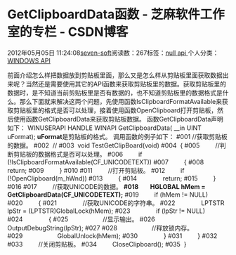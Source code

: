 
# GetClipboardData函数 -  芝麻软件工作室的专栏 - CSDN博客


2012年05月05日 11:24:08[seven-soft](https://me.csdn.net/softn)阅读数：267标签：[null																](https://so.csdn.net/so/search/s.do?q=null&t=blog)[api																](https://so.csdn.net/so/search/s.do?q=api&t=blog)[
							](https://so.csdn.net/so/search/s.do?q=null&t=blog)个人分类：[WINDOWS API																](https://blog.csdn.net/softn/article/category/1130113)



前面介绍怎么样把数据放到剪贴板里面，那么又是怎么样从剪贴板里面获取数据出来呢？当然还是需要使用其它的API函数来获取剪贴板里的数据。获取剪贴板里的数据时，是不知道当前剪贴板里是否有数据的，也不知道剪贴板里的数据格式是什么。那么下面就来解决这两个问题，先使用函数IsClipboardFormatAvailable来获取剪贴板里的格式是否可以处理，接着使用函数OpenClipboard打开剪贴板，然后使用函数GetClipboardData来获取剪贴板数据。
函数GetClipboardData声明如下：
WINUSERAPI
HANDLE
WINAPI
GetClipboardData(
__in UINT uFormat);
**uFormat**是剪贴板的格式。
调用函数的例子如下：
\#001 //获取剪贴板的数据。
\#002  //
\#003  void TestGetClipBoard(void)
\#004  {
\#005         //判断剪贴板的数据格式是否可以处理。
\#006         if (!IsClipboardFormatAvailable(CF_UNICODETEXT))
\#007         {
\#008               return;
\#009         }
\#010
\#011         //打开剪贴板。
\#012         if (!OpenClipboard(m_hWnd))
\#013         {
\#014               return;
\#015         }
\#016
\#017         //获取UNICODE的数据。
**\#018        HGLOBAL hMem = GetClipboardData(CF_UNICODETEXT);**
\#019         if (hMem != NULL)
\#020         {
\#021               //获取UNICODE的字符串。
\#022               LPTSTR lpStr = (LPTSTR)GlobalLock(hMem);
\#023               if (lpStr != NULL)
\#024               {
\#025                    //显示输出。
\#026                    OutputDebugString(lpStr);
\#027
\#028                    //释放锁内存。
\#029                    GlobalUnlock(hMem);
\#030               }
\#031         }
\#032
\#033         //关闭剪贴板。
\#034         CloseClipboard();
\#035  }


